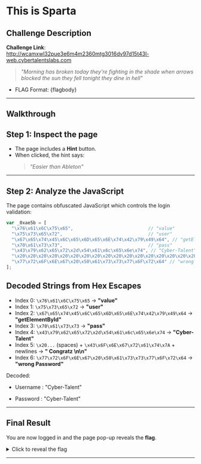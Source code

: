 # This is Sparta

## Challenge Description

**Challenge Link**:  
http://wcamxwl32pue3e6m4m2360mtg3016dv97d15t43l-web.cybertalentslabs.com

> _"Morning has broken today they're fighting in the shade when arrows blocked the sun they fell tonight they dine in hell"_

- FLAG Format:  {flagbody}
---

## Walkthrough

## Step 1: Inspect the page

- The page includes a **Hint** button.
- When clicked, the hint says:
  > _"Easier than Ableton"_

---

## Step 2: Analyze the JavaScript

The page contains obfuscated JavaScript which controls the login validation:

```js
var _0xae5b = [
  "\x76\x61\x6C\x75\x65",                            // "value"
  "\x75\x73\x65\x72",                                // "user"
  "\x67\x65\x74\x45\x6C\x65\x6D\x65\x6E\x74\x42\x79\x49\x64", // "getElementById"
  "\x70\x61\x73\x73",                                // "pass"
  "\x43\x79\x62\x65\x72\x2d\x54\x61\x6c\x65\x6e\x74", // "Cyber-Talent"
  "\x20\x20\x20\x20\x20\x20\x20\x20\x20\x20\x20\x20\x20\x20\x20\x20\x20\x20\x20\x20\x20\x20\x43\x6F\x6E\x67\x72\x61\x74\x7A\x20\x0A\x0A", // "                    Congratz \n\n"
  "\x77\x72\x6F\x6E\x67\x20\x50\x61\x73\x73\x77\x6F\x72\x64" // "wrong Password"
];
```

## Decoded Strings from Hex Escapes

- Index 0: `\x76\x61\x6C\x75\x65` → **"value"**  
- Index 1: `\x75\x73\x65\x72` → **"user"**  
- Index 2: `\x67\x65\x74\x45\x6C\x65\x6D\x65\x6E\x74\x42\x79\x49\x64` → **"getElementById"**  
- Index 3: `\x70\x61\x73\x73` → **"pass"**  
- Index 4: `\x43\x79\x62\x65\x72\x2d\x54\x61\x6c\x65\x6e\x74` → **"Cyber-Talent"**  
- Index 5: `\x20...` (spaces) + `\x43\x6F\x6E\x67\x72\x61\x74\x7A` + newlines → **"                    Congratz \n\n"**  
- Index 6: `\x77\x72\x6F\x6E\x67\x20\x50\x61\x73\x73\x77\x6F\x72\x64` → **"wrong Password"**

Decoded:

- Username : "Cyber-Talent"

- Password : "Cyber-Talent"

---

## Final Result

You are now logged in and the page pop-up reveals the **flag**.

<details>
<summary> Click to reveal the flag</summary>

```
FLAG: {J4V4_Scr1Pt_1S_Aw3s0me}
```

</details>

---


